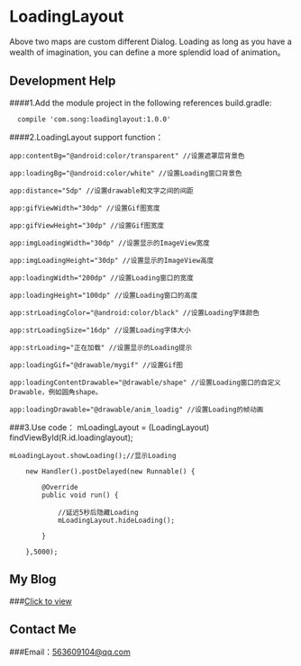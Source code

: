 # LoadingLayout
Above two maps are custom different Dialog. Loading as long as you have a wealth of imagination, you can define a more splendid load of animation。
## Development Help
####1.Add the module project in the following references build.gradle:
    
      compile 'com.song:loadinglayout:1.0.0'
      
####2.LoadingLayout support function：
      
    app:contentBg="@android:color/transparent" //设置遮罩层背景色
      
    app:loadingBg="@android:color/white" //设置Loading窗口背景色
      
    app:distance="5dp" //设置drawable和文字之间的间距
      
    app:gifViewWidth="30dp" //设置Gif图宽度
      
    app:gifViewHeight="30dp" //设置Gif图宽度
      
    app:imgLoadingWidth="30dp" //设置显示的ImageView宽度
      
    app:imgLoadingHeight="30dp" //设置显示的ImageView高度
      
    app:loadingWidth="200dp" //设置Loading窗口的宽度
      
    app:loadingHeight="100dp" //设置Loading窗口的高度
      
    app:strLoadingColor="@android:color/black" //设置Loading字体颜色
      
    app:strLoadingSize="16dp" //设置Loading字体大小
      
    app:strLoading="正在加载" //设置显示的Loading提示
      
    app:loadingGif="@drawable/mygif" //设置Gif图
      
    app:loadingContentDrawable="@drawable/shape" //设置Loading窗口的自定义Drawable，例如圆角shape。
      
    app:loadingDrawable="@drawable/anim_loadig" //设置Loading的帧动画
###3.Use code：
    mLoadingLayout = (LoadingLayout) findViewById(R.id.loadinglayout);
    
    mLoadingLayout.showLoading();//显示Loading
    
        new Handler().postDelayed(new Runnable() {
    
            @Override
	        public void run() {
                
		        //延迟5秒后隐藏Loading
		        mLoadingLayout.hideLoading();
            
	        }
        
	    },5000);
        
## My Blog
###[Click to view](http://blog.csdn.net/u013718120)
## Contact Me
###Email：563609104@qq.com
    
